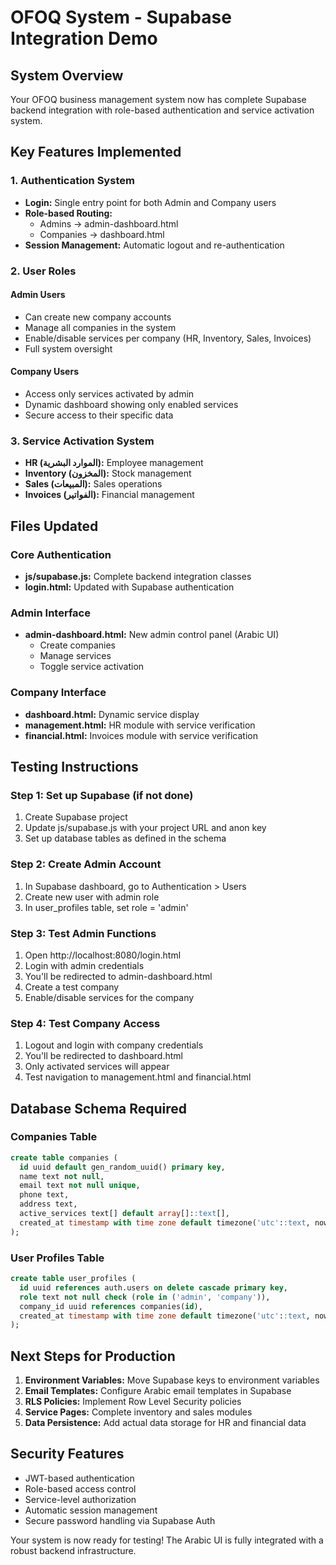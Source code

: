 # OFOQ System - Supabase Integration Demo

## System Overview
Your OFOQ business management system now has complete Supabase backend integration with role-based authentication and service activation system.

## Key Features Implemented

### 1. Authentication System
- **Login:** Single entry point for both Admin and Company users
- **Role-based Routing:** 
  - Admins → admin-dashboard.html
  - Companies → dashboard.html
- **Session Management:** Automatic logout and re-authentication

### 2. User Roles

#### Admin Users
- Can create new company accounts
- Manage all companies in the system
- Enable/disable services per company (HR, Inventory, Sales, Invoices)
- Full system oversight

#### Company Users
- Access only services activated by admin
- Dynamic dashboard showing only enabled services
- Secure access to their specific data

### 3. Service Activation System
- **HR (الموارد البشرية):** Employee management
- **Inventory (المخزون):** Stock management
- **Sales (المبيعات):** Sales operations
- **Invoices (الفواتير):** Financial management

## Files Updated

### Core Authentication
- **js/supabase.js:** Complete backend integration classes
- **login.html:** Updated with Supabase authentication

### Admin Interface
- **admin-dashboard.html:** New admin control panel (Arabic UI)
  - Create companies
  - Manage services
  - Toggle service activation

### Company Interface
- **dashboard.html:** Dynamic service display
- **management.html:** HR module with service verification
- **financial.html:** Invoices module with service verification

## Testing Instructions

### Step 1: Set up Supabase (if not done)
1. Create Supabase project
2. Update js/supabase.js with your project URL and anon key
3. Set up database tables as defined in the schema

### Step 2: Create Admin Account
1. In Supabase dashboard, go to Authentication > Users
2. Create new user with admin role
3. In user_profiles table, set role = 'admin'

### Step 3: Test Admin Functions
1. Open http://localhost:8080/login.html
2. Login with admin credentials
3. You'll be redirected to admin-dashboard.html
4. Create a test company
5. Enable/disable services for the company

### Step 4: Test Company Access
1. Logout and login with company credentials
2. You'll be redirected to dashboard.html
3. Only activated services will appear
4. Test navigation to management.html and financial.html

## Database Schema Required

### Companies Table
```sql
create table companies (
  id uuid default gen_random_uuid() primary key,
  name text not null,
  email text not null unique,
  phone text,
  address text,
  active_services text[] default array[]::text[],
  created_at timestamp with time zone default timezone('utc'::text, now()) not null
);
```

### User Profiles Table
```sql
create table user_profiles (
  id uuid references auth.users on delete cascade primary key,
  role text not null check (role in ('admin', 'company')),
  company_id uuid references companies(id),
  created_at timestamp with time zone default timezone('utc'::text, now()) not null
);
```

## Next Steps for Production

1. **Environment Variables:** Move Supabase keys to environment variables
2. **Email Templates:** Configure Arabic email templates in Supabase
3. **RLS Policies:** Implement Row Level Security policies
4. **Service Pages:** Complete inventory and sales modules
5. **Data Persistence:** Add actual data storage for HR and financial data

## Security Features

- JWT-based authentication
- Role-based access control
- Service-level authorization
- Automatic session management
- Secure password handling via Supabase Auth

Your system is now ready for testing! The Arabic UI is fully integrated with a robust backend infrastructure.
